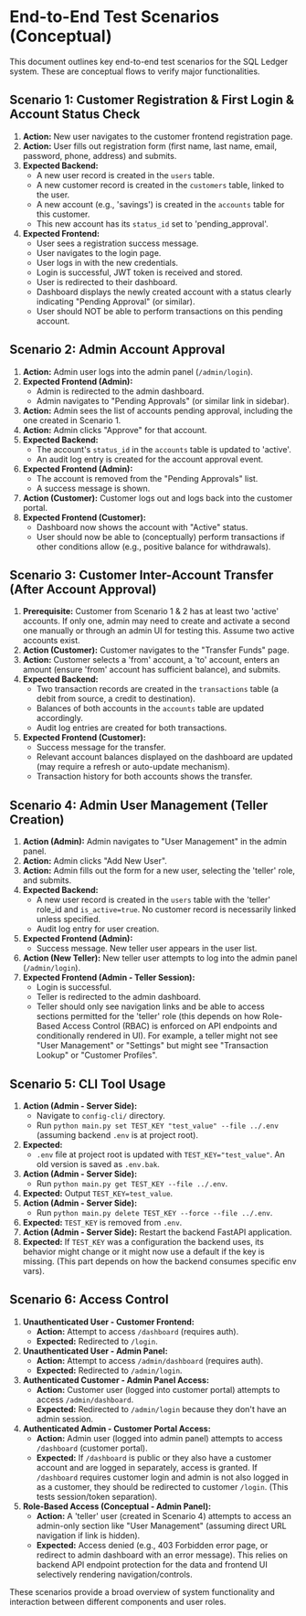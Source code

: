 # End-to-End Test Scenarios (Conceptual)

This document outlines key end-to-end test scenarios for the SQL Ledger system. These are conceptual flows to verify major functionalities.

## Scenario 1: Customer Registration & First Login & Account Status Check

1.  **Action:** New user navigates to the customer frontend registration page.
2.  **Action:** User fills out registration form (first name, last name, email, password, phone, address) and submits.
3.  **Expected Backend:**
    *   A new user record is created in the `users` table.
    *   A new customer record is created in the `customers` table, linked to the user.
    *   A new account (e.g., 'savings') is created in the `accounts` table for this customer.
    *   This new account has its `status_id` set to 'pending_approval'.
4.  **Expected Frontend:**
    *   User sees a registration success message.
    *   User navigates to the login page.
    *   User logs in with the new credentials.
    *   Login is successful, JWT token is received and stored.
    *   User is redirected to their dashboard.
    *   Dashboard displays the newly created account with a status clearly indicating "Pending Approval" (or similar).
    *   User should NOT be able to perform transactions on this pending account.

## Scenario 2: Admin Account Approval

1.  **Action:** Admin user logs into the admin panel (`/admin/login`).
2.  **Expected Frontend (Admin):**
    *   Admin is redirected to the admin dashboard.
    *   Admin navigates to "Pending Approvals" (or similar link in sidebar).
3.  **Action:** Admin sees the list of accounts pending approval, including the one created in Scenario 1.
4.  **Action:** Admin clicks "Approve" for that account.
5.  **Expected Backend:**
    *   The account's `status_id` in the `accounts` table is updated to 'active'.
    *   An audit log entry is created for the account approval event.
6.  **Expected Frontend (Admin):**
    *   The account is removed from the "Pending Approvals" list.
    *   A success message is shown.
7.  **Action (Customer):** Customer logs out and logs back into the customer portal.
8.  **Expected Frontend (Customer):**
    *   Dashboard now shows the account with "Active" status.
    *   User should now be able to (conceptually) perform transactions if other conditions allow (e.g., positive balance for withdrawals).

## Scenario 3: Customer Inter-Account Transfer (After Account Approval)

1.  **Prerequisite:** Customer from Scenario 1 & 2 has at least two 'active' accounts. If only one, admin may need to create and activate a second one manually or through an admin UI for testing this. Assume two active accounts exist.
2.  **Action (Customer):** Customer navigates to the "Transfer Funds" page.
3.  **Action:** Customer selects a 'from' account, a 'to' account, enters an amount (ensure 'from' account has sufficient balance), and submits.
4.  **Expected Backend:**
    *   Two transaction records are created in the `transactions` table (a debit from source, a credit to destination).
    *   Balances of both accounts in the `accounts` table are updated accordingly.
    *   Audit log entries are created for both transactions.
5.  **Expected Frontend (Customer):**
    *   Success message for the transfer.
    *   Relevant account balances displayed on the dashboard are updated (may require a refresh or auto-update mechanism).
    *   Transaction history for both accounts shows the transfer.

## Scenario 4: Admin User Management (Teller Creation)

1.  **Action (Admin):** Admin navigates to "User Management" in the admin panel.
2.  **Action:** Admin clicks "Add New User".
3.  **Action:** Admin fills out the form for a new user, selecting the 'teller' role, and submits.
4.  **Expected Backend:**
    *   A new user record is created in the `users` table with the 'teller' role_id and `is_active=true`. No customer record is necessarily linked unless specified.
    *   Audit log entry for user creation.
5.  **Expected Frontend (Admin):**
    *   Success message. New teller user appears in the user list.
6.  **Action (New Teller):** New teller user attempts to log into the admin panel (`/admin/login`).
7.  **Expected Frontend (Admin - Teller Session):**
    *   Login is successful.
    *   Teller is redirected to the admin dashboard.
    *   Teller should only see navigation links and be able to access sections permitted for the 'teller' role (this depends on how Role-Based Access Control (RBAC) is enforced on API endpoints and conditionally rendered in UI). For example, a teller might not see "User Management" or "Settings" but might see "Transaction Lookup" or "Customer Profiles".

## Scenario 5: CLI Tool Usage

1.  **Action (Admin - Server Side):**
    *   Navigate to `config-cli/` directory.
    *   Run `python main.py set TEST_KEY "test_value" --file ../.env` (assuming backend `.env` is at project root).
2.  **Expected:**
    *   `.env` file at project root is updated with `TEST_KEY="test_value"`. An old version is saved as `.env.bak`.
3.  **Action (Admin - Server Side):**
    *   Run `python main.py get TEST_KEY --file ../.env`.
4.  **Expected:** Output `TEST_KEY=test_value`.
5.  **Action (Admin - Server Side):**
    *   Run `python main.py delete TEST_KEY --force --file ../.env`.
6.  **Expected:** `TEST_KEY` is removed from `.env`.
7.  **Action (Admin - Server Side):** Restart the backend FastAPI application.
8.  **Expected:** If `TEST_KEY` was a configuration the backend uses, its behavior might change or it might now use a default if the key is missing. (This part depends on how the backend consumes specific env vars).

## Scenario 6: Access Control

1.  **Unauthenticated User - Customer Frontend:**
    *   **Action:** Attempt to access `/dashboard` (requires auth).
    *   **Expected:** Redirected to `/login`.
2.  **Unauthenticated User - Admin Panel:**
    *   **Action:** Attempt to access `/admin/dashboard` (requires auth).
    *   **Expected:** Redirected to `/admin/login`.
3.  **Authenticated Customer - Admin Panel Access:**
    *   **Action:** Customer user (logged into customer portal) attempts to access `/admin/dashboard`.
    *   **Expected:** Redirected to `/admin/login` because they don't have an admin session.
4.  **Authenticated Admin - Customer Portal Access:**
    *   **Action:** Admin user (logged into admin panel) attempts to access `/dashboard` (customer portal).
    *   **Expected:** If `/dashboard` is public or they also have a customer account and are logged in separately, access is granted. If `/dashboard` requires customer login and admin is not also logged in as a customer, they should be redirected to customer `/login`. (This tests session/token separation).
5.  **Role-Based Access (Conceptual - Admin Panel):**
    *   **Action:** A 'teller' user (created in Scenario 4) attempts to access an admin-only section like "User Management" (assuming direct URL navigation if link is hidden).
    *   **Expected:** Access denied (e.g., 403 Forbidden error page, or redirect to admin dashboard with an error message). This relies on backend API endpoint protection for the data and frontend UI selectively rendering navigation/controls.

These scenarios provide a broad overview of system functionality and interaction between different components and user roles.
```
